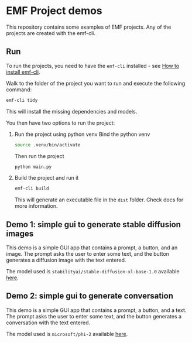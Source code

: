 # EMF Project demos

This repository contains some examples of EMF projects.
Any of the projects are created with the emf-cli.

## Run

To run the projects, you need to have the `emf-cli` installed - see [How to install emf-cli](https://easy-model-fusion.github.io/docs/).

Walk to the folder of the project you want to run and execute the following command:

```bash
emf-cli tidy
```

This will install the missing dependencies and models.

You then have two options to run the project:

1. Run the project using python venv
    Bind the python venv
    ```bash
    source .venv/bin/activate
    ```
   Then run the project
    ```bash
    python main.py
    ```
2. Build the project and run it
    ```bash
    emf-cli build
    ```
   This will generate an executable file in the `dist` folder. Check docs for more information.

## Demo 1: simple gui to generate stable diffusion images

This demo is a simple GUI app that contains a prompt, a button, and an image.
The prompt asks the user to enter some text, and the button generates a diffusion image with the text entered.

The model used is `stabilityai/stable-diffusion-xl-base-1.0` available [here](https://huggingface.co/stabilityai/stable-diffusion-xl-base-1.0).


## Demo 2: simple gui to generate conversation

This demo is a simple GUI app that contains a prompt, a button, and a text.
The prompt asks the user to enter some text, and the button generates a conversation with the text entered.

The model used is `microsoft/phi-2` available [here](https://huggingface.co/microsoft/phi-2).